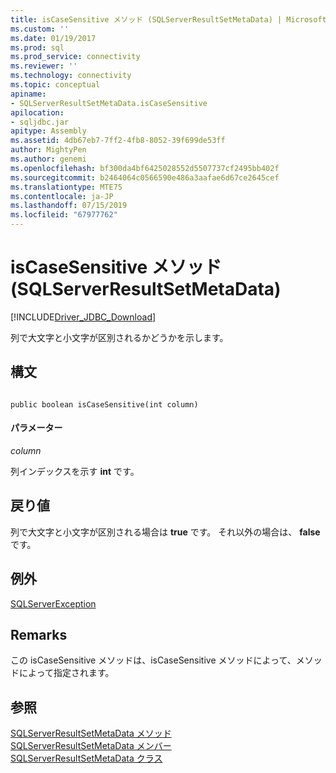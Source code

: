 ```yaml
---
title: isCaseSensitive メソッド (SQLServerResultSetMetaData) | Microsoft Docs
ms.custom: ''
ms.date: 01/19/2017
ms.prod: sql
ms.prod_service: connectivity
ms.reviewer: ''
ms.technology: connectivity
ms.topic: conceptual
apiname:
- SQLServerResultSetMetaData.isCaseSensitive
apilocation:
- sqljdbc.jar
apitype: Assembly
ms.assetid: 4db67eb7-7ff2-4fb8-8052-39f699de53ff
author: MightyPen
ms.author: genemi
ms.openlocfilehash: bf300da4bf6425028552d5507737cf2495bb402f
ms.sourcegitcommit: b2464064c0566590e486a3aafae6d67ce2645cef
ms.translationtype: MTE75
ms.contentlocale: ja-JP
ms.lasthandoff: 07/15/2019
ms.locfileid: "67977762"
---
```

# <a name="iscasesensitive-method-sqlserverresultsetmetadata"></a>isCaseSensitive メソッド (SQLServerResultSetMetaData)
[!INCLUDE[Driver_JDBC_Download](../../../includes/driver_jdbc_download.md)]

  列で大文字と小文字が区別されるかどうかを示します。  
  
## <a name="syntax"></a>構文  
  
```  
  
public boolean isCaseSensitive(int column)  
```  
  
#### <a name="parameters"></a>パラメーター  
 *column*  
  
 列インデックスを示す **int** です。  
  
## <a name="return-value"></a>戻り値  
 列で大文字と小文字が区別される場合は **true** です。 それ以外の場合は、 **false**です。  
  
## <a name="exceptions"></a>例外  
 [SQLServerException](../../../connect/jdbc/reference/sqlserverexception-class.md)  
  
## <a name="remarks"></a>Remarks  
 この isCaseSensitive メソッドは、isCaseSensitive メソッドによって、メソッドによって指定されます。  
  
## <a name="see-also"></a>参照  
 [SQLServerResultSetMetaData メソッド](../../../connect/jdbc/reference/sqlserverresultsetmetadata-methods.md)   
 [SQLServerResultSetMetaData メンバー](../../../connect/jdbc/reference/sqlserverresultsetmetadata-members.md)   
 [SQLServerResultSetMetaData クラス](../../../connect/jdbc/reference/sqlserverresultsetmetadata-class.md)  
  
  
